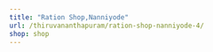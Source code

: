 ```yaml
---
title: "Ration Shop,Nanniyode"
url: /thiruvananthapuram/ration-shop-nanniyode-4/
shop: shop
---
```

